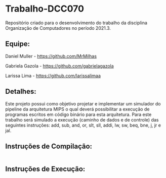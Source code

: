 # Trabalho-DCC070
Repositório criado para o desenvolvimento do trabalho da disciplina Organização de Computadores no período 2021.3.

## Equipe:


Daniel Muller -         https://github.com/MrMilhas

Gabriela Gazola -       https://github.com/gabrielagazola

Larissa Lima -          https://github.com/larissalimaa

## Detalhes:

Este projeto possui como objetivo projetar e implementar um simulador do pipeline da arquitetura MIPS o qual deverá possibilitar a execução de programas escritos em código binário para esta arquitetura. 
Para este trabalho será simulado a execução (caminho de dados e de controle) das seguintes instruções: add, sub, and, or, slt, sll, addi, lw, sw, beq, bne, j, jr e jal.

## Instruções de Compilação:

```

```

## Instruções de Execução:

```

```

